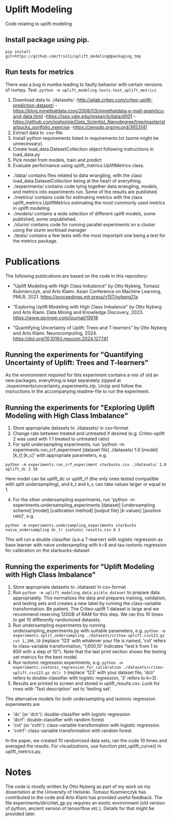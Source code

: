 # Uplift Modeling
Code relating to uplift modeling

## Install package using pip.
```pip install git+https://github.com/trinli/uplift_modeling@packaging_tmp```

## Run tests for metrics
There was a bug in numba leading to faulty behavior with certain versions of numpy. Test.
```python -m uplift_modeling.tests.test_uplift_metrics```


1. Download data to ./datasets/
-http://ailab.criteo.com/criteo-uplift-prediction-dataset/
-https://blog.minethatdata.com/2008/03/minethatdata-e-mail-analytics-and-data.html
-https://isps.yale.edu/research/data/d001
-https://github.com/joshxinjie/Data_Scientist_Nanodegree/tree/master/starbucks_portfolio_exercise
-https://zenodo.org/record/3653141
2. Extract data to .csv-file.
3. Install python requirements listed in requirements.txt (some might be unnecessary).
4. Create load_data.DatasetCollection object following instructions in load_data.py
5. Pick model from models, train and predict
6. Evaluate performance using uplift_metrics.UpliftMetrics class.

* ./data/ contains files related to data wrangling, with the class load_data.DatasetCollection being at the heart of everything.
* ./experiments/ contains code tying together data wrangling, models, and metrics into experiments run. Some of the results are published.
* ./metrics/ contains code for estimating metrics with the class uplift_metrics.UpliftMetrics estimating the most commonly used metrics in uplift modeling.
* ./models/ contains a wide selection of different uplift models, some published, some unpublished.
* ./slurm/ contains code for running parallel experiments on a cluster using the slurm workload manager
* ./tests/ contains a few tests with the most important one being a test for the metrics package.


# Publications
The following publications are based on the code in this repository:

* "Uplift Modeling with High Class Imbalance" by Otto Nyberg, Tomasz Kuśmierczyk, and Arto Klami. Asian Conference on Machine Learning, PMLR, 2021.
https://proceedings.mlr.press/v157/nyberg21a

* "Exploring Uplift Modeling with High Class Imbalance" by Otto Nyberg and Arto Klami. Data Mining and Knowledge Discovery, 2023.
https://www.springer.com/journal/10618

* "Quantifying Uncertainty of Uplift: Trees and T-learners" by Otto Nyberg and Arto Klami. Neurocomputing, 2024.
https://doi.org/10.1016/j.neucom.2024.127741 


## Running the experiments for "Quantifying Uncertainty of Uplift: Trees and T-learners"
As the environment required for this experiment contains a mix of old an new packages, everything is kept separately zipped at ./experiments/uncertainty_experiments.zip. Unzip and follow the instructions in the accompanying readme-file to run the experiment.


## Running the experiments for "Exploring Uplift Modeling with High Class Imbalance"
1. Store appropriate datasets to ./datasets/ in csv-format
2. Change rate between treated and untreated if desired (e.g. Criteo-uplift 2 was used with 1:1 treated to untreated ratio)
3. For split undersampling experiments, run 'python -m experiments.run_crf_experiment [dataset file] ./datasets/ 1.0 [model] [k_t] [k_c]'
with appropriate parameters, e.g. 
```
python -m experiments.run_crf_experiment starbucks.csv ./datasets/ 1.0 uplift_dc 2 16
```
Here model can be uplift_dc or uplift_rf (the only ones tested compatible with split undersampling), and k_t and k_c can take values larger or equal to 1. 

4. For the other undersampling experiments, run 'python -m experiments.undersampling_experiments [dataset] [undersampling scheme] [model] [calibration method] [output file] [k-values] [positive rate]', e.g. 
```
python -m experiments.undersampling_experiments starbucks naive_undersampling dc_lr isotonic results.csv 8 1
```
This will run a double classifier (a.k.a T-learner) with logistic regression as base learner with naive undersampling with k=8 and tau-isotonic regression for calibration on the starbucks-dataset.


## Running the experiments for "Uplift Modeling with High Class Imbalance"
1. Store appropriate datasets to ./dataset/ in csv-format
2. Run ```python -m uplift_modeling.data.pickle_dataset``` to prepare data appropriately. This normalizes the data and prepares training, validation, and testing sets and creates a new label by running the class-variable transformation. Be patient. The Criteo-uplift 1 dataset is large and we recommend reserving 120GB of RAM for this step. We ran this 10 times to get 10 differently randomized datasets.
3. Run undersampling experiments by running undersampling_experiments.py with suitable parameters, e.g. ```python -m experiments.split_undersampling ./datasets/criteo-uplift.csv123.gz cvt 1,200,10``` (replace '123' with whatever your file is named, 'cvt' refers to class-variable transformation, '1,600,10' indicates "test k from 1 to 600 with a step of 10"). Note that the last print section shows the testing set metrics for the best model.
4. Run isotonic regression experiments, e.g. ```python -m experiments.isotonic_regression_for_calibration ./datasets/criteo-uplift.csv123.gz dclr 3``` (replace '123' with your dataset file, 'dclr' refers to double-classifier with logistic regression, '3' refers to k=3).
5. Results are printed to screen and stored in uplift_results.csv. Look for rows with 'Test description' set to 'testing set'.

The alternative models for both undersampling and isotonic regression experiments are

* 'dc' (or 'dclr'): double-classifier with logistic regression
* 'dcrf': double-classifier with random forest
* 'cvt' (or 'cvtlr'): class-variable transformation with logistic regression
* 'cvtrf': class-variable transformation with random forest

In the paper, we created 10 randomized data sets, ran the code 10 times and averaged the results. For visualizations, use function plot_uplift_curve() in uplift_metrics.py.

# Notes
The code is mostly written by Otto Nyberg as part of my work on my dissertation at the University of Helsinki.
Tomasz Kusmierczyk has contributed to the code and Arto Klami has provided useful feedback.
The file experiments/dirichlet_gp.py requires an exotic environment (old version of python, ancient version of tensorflow etc.). Details for that might be provided later.
